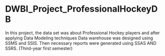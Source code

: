 # DWBI_Project_ProfessionalHockeyDB

In this project, the data set was about Professional Hockey 
players and after applying Data Modeling techniques Data 
warehouse was designed using SSMS and SSIS. Then necessary 
reports were generated using SSAS AND SSRS. (Third-year first 
semester)
